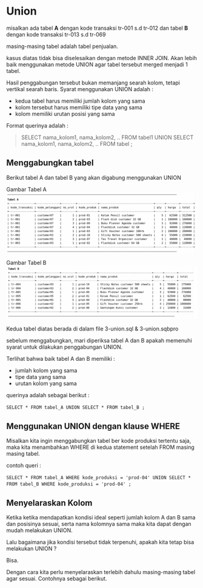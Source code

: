 # Union

misalkan ada tabel **A** dengan kode transaksi tr-001 s.d tr-012
dan tabel **B** dengan kode transaksi tr-013 s.d tr-069

masing-masing tabel adalah tabel penjualan.

kasus diatas tidak bisa diselesaikan dengan metode INNER JOIN. Akan lebih baik menggunakan metode UNION agar tabel tersebut merged menjadi 1 tabel.

Hasil penggabungan tersebut bukan memanjang searah kolom, tetapi vertikal searah baris. Syarat menggunakan UNION adalah :

* kedua tabel harus memiliki jumlah kolom yang sama
* kolom tersebut harus memiliki tipe data yang sama
* kolom memiliki urutan posisi yang sama

Format querinya adalah :

> SELECT nama_kolom1, nama_kolom2, .. FROM tabel1
> UNION
> SELECT nama_kolom1, nama_kolom2, .. FROM tabel ;

## Menggabungkan tabel

Berikut tabel A dan tabel B yang akan digabung menggunakan UNION

Gambar Tabel A
![tabel A](/tabel-UNION-A.png)

Gambar Tabel B
![tabel B](/tabel-UNION-b.png)

Kedua tabel diatas berada di dalam file 3-union.sql & 3-union.sqbpro

sebelum menggabungkan, mari diperiksa tabel A dan B apakah memenuhi syarat untuk dilakukan penggabungan UNION.

Terlihat bahwa baik tabel A dan B memiliki :

* jumlah kolom yang sama
* tipe data yang sama
* urutan kolom yang sama

querinya adalah sebagai berikut :

`
SELECT * FROM tabel_A
UNION
SELECT * FROM tabel_B ;
`

## Menggunakan UNION dengan klause WHERE
Misalkan kita ingin menggabungkan tabel ber kode produksi tertentu saja, maka kita menambahkan WHERE di kedua statement setelah FROM masing masing tabel.

contoh queri :

`
SELECT * FROM tabel_A
WHERE kode_produksi = 'prod-04'
UNION
SELECT * FROM tabel_B
WHERE kode_produksi = 'prod-04' ;
`
## Menyelaraskan Kolom
Ketika ketika mendapatkan kondisi ideal seperti jumlah kolom A dan B sama dan posisinya sesuai, serta nama kolomnya sama maka kita dapat dengan mudah melakukan UNION.

Lalu bagaimana jika kondisi tersebut tidak terpenuhi, apakah kita tetap bisa melakukan UNION ?

Bisa.

Dengan cara kita perlu menyelaraskan terlebih dahulu masing-masing tabel agar sesuai. Contohnya sebagai berikut.

